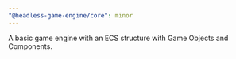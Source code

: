 ```yaml
---
"@headless-game-engine/core": minor
---
```


A basic game engine with an ECS structure with Game Objects and Components.
